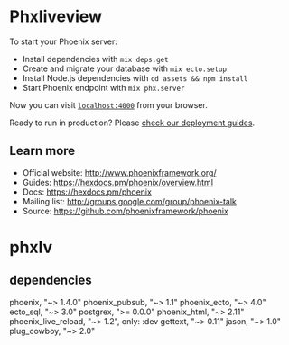 # Phxliveview

To start your Phoenix server:

- Install dependencies with `mix deps.get`
- Create and migrate your database with `mix ecto.setup`
- Install Node.js dependencies with `cd assets && npm install`
- Start Phoenix endpoint with `mix phx.server`

Now you can visit [`localhost:4000`](http://localhost:4000) from your browser.

Ready to run in production? Please [check our deployment guides](https://hexdocs.pm/phoenix/deployment.html).

## Learn more

- Official website: http://www.phoenixframework.org/
- Guides: https://hexdocs.pm/phoenix/overview.html
- Docs: https://hexdocs.pm/phoenix
- Mailing list: http://groups.google.com/group/phoenix-talk
- Source: https://github.com/phoenixframework/phoenix

# phxlv

## dependencies

phoenix, "~> 1.4.0"
phoenix_pubsub, "~> 1.1"
phoenix_ecto, "~> 4.0"
ecto_sql, "~> 3.0"
postgrex, ">= 0.0.0"
phoenix_html, "~> 2.11"
phoenix_live_reload, "~> 1.2", only: :dev
gettext, "~> 0.11"
jason, "~> 1.0"
plug_cowboy, "~> 2.0"
